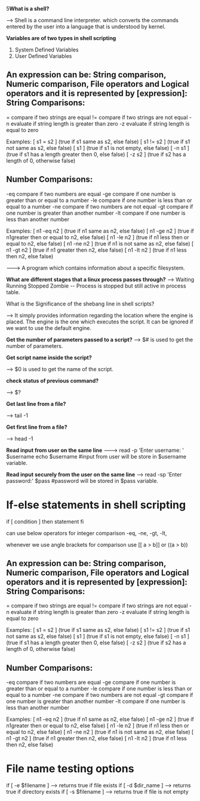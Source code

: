 5**What is a shell?**

--> Shell is a command line interpreter. which converts the commands entered by the user into
a language that is understood by kernel.

**Variables are of two types in shell scripting**

1) System Defined Variables 
2) User Defined Variables

An expression can be: String comparison, Numeric comparison, File operators and Logical operators and it is represented by [expression]:
String Comparisons:  
---------------------------------
=  compare if two strings are equal
!=  compare if two strings are not equal
-n  evaluate if string length is greater than zero
-z  evaluate if string length is equal to zero 

Examples: 
[ s1 = s2 ]  (true if s1 same as s2, else false)
[ s1 != s2 ]  (true if s1 not same as s2, else false)
[ s1 ]   (true if s1 is not empty, else false)
[ -n s1 ]   (true if s1 has a length greater then 0, else false)
[ -z s2 ]   (true if s2 has a length of 0, otherwise false)

Number Comparisons: 
------------------------------------
-eq compare if two numbers are equal
-ge compare if one number is greater than or equal to a number
-le  compare if one number is less than or equal to a number
-ne  compare if two numbers are not equal
-gt  compare if one number is greater than another number
-lt  compare if one number is less than another number 

Examples: 
[ n1 -eq n2 ]  (true if n1 same as n2, else false)
[ n1 -ge n2 ]  (true if n1greater then or equal to n2, else false)
[ n1 -le n2 ]  (true if n1 less then or equal to n2, else false)
[ n1 -ne n2 ]  (true if n1 is not same as n2, else false)
[ n1 -gt n2 ]  (true if n1 greater then n2, else false)
[ n1 -lt n2 ]  (true if n1 less then n2, else false)

---> A program which contains information about a specific filesystem.

**What are different stages that a linux process passes through?**
-->
	Waiting
	Running
	Stopped
	Zombie -- Process is stopped but still active in process table.


What is the Significance of the shebang line in shell scripts?

--> It simply provides information regarding the location where the engine is placed. The engine is the one which executes the script. It can be ignored if we want to use the default engine.

**Get the number of parameters passed to a script?**
 --> $# is used to get the number of parameters.

**Get script name inside the script?**

--> $0 is used to get the name of the script.

**check status of previous command?**

--> $?

**Get last line from a file?**

--> tail -1 <filename>

**Get first line from a file?**

--> head -1 <filename>


****Read input from user on the same line****
--->
read -p 'Enter username: '  $username
echo $username
#input from user will be store in $username variable.

**Read input securely from the user on the same line**
-->
read -sp 'Enter password:' $pass
#password will be stored in $pass variable.



# **If-else statements in shell scripting**

if [ condition ]
then
	statement
fi

can use below operators for integer comparison
-eq, -ne, -gt, -lt, 

whenever we use angle brackets for comparison use 
[[ a > b]] or ((a > b))

An expression can be: String comparison, Numeric comparison, File operators and Logical operators and it is represented by [expression]:
String Comparisons:  
---------------------------------
=  compare if two strings are equal
!=  compare if two strings are not equal
-n  evaluate if string length is greater than zero
-z  evaluate if string length is equal to zero 

Examples: 
[ s1 = s2 ]  (true if s1 same as s2, else false)
[ s1 != s2 ]  (true if s1 not same as s2, else false)
[ s1 ]   (true if s1 is not empty, else false)
[ -n s1 ]   (true if s1 has a length greater then 0, else false)
[ -z s2 ]   (true if s2 has a length of 0, otherwise false)

Number Comparisons: 
------------------------------------
-eq compare if two numbers are equal
-ge compare if one number is greater than or equal to a number
-le  compare if one number is less than or equal to a number
-ne  compare if two numbers are not equal
-gt  compare if one number is greater than another number
-lt  compare if one number is less than another number 

Examples: 
[ n1 -eq n2 ]  (true if n1 same as n2, else false)
[ n1 -ge n2 ]  (true if n1greater then or equal to n2, else false)
[ n1 -le n2 ]  (true if n1 less then or equal to n2, else false)
[ n1 -ne n2 ]  (true if n1 is not same as n2, else false)
[ n1 -gt n2 ]  (true if n1 greater then n2, else false)
[ n1 -lt n2 ]  (true if n1 less then n2, else false)

# File name testing options

if [ -e $filename ]  --> returns true if file exists
if [ -d $dir_name ] --> returns true if directory exists
if [ -s $filename ] --> returns true if file is not empty